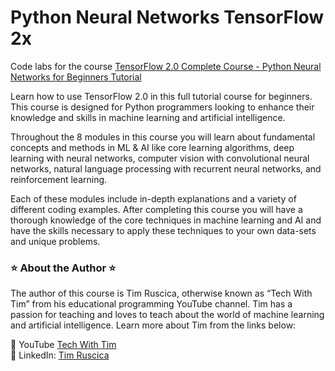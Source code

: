 # Python Neural Networks TensorFlow 2x

Code labs for the course [TensorFlow 2.0 Complete Course - Python Neural Networks for Beginners Tutorial](https://www.youtube.com/watch?v=tPYj3fFJGjk)

Learn how to use TensorFlow 2.0 in this full tutorial course for beginners. This course is designed for Python programmers looking to enhance their knowledge and skills in machine learning and artificial intelligence. 

Throughout the 8 modules in this course you will learn about fundamental concepts and methods in ML & AI like core learning algorithms, deep learning with neural networks, computer vision with convolutional neural networks, natural language processing with recurrent neural networks, and reinforcement learning.

Each of these modules include in-depth explanations and a variety of different coding examples. After completing this course you will have a thorough knowledge of the core techniques in machine learning and AI and have the skills necessary to apply these techniques to your own data-sets and unique problems.

### ⭐️ About the Author ⭐️
The author of this course is Tim Ruscica, otherwise known as “Tech With Tim” from his educational programming YouTube channel. Tim has a passion for teaching and loves to teach about the world of machine learning and artificial intelligence. Learn more about Tim from the links below:

🔗 YouTube [Tech With Tim](https://www.youtube.com/channel/UC4JX40jDee_tINbkjycV4Sg)  
🔗 LinkedIn: [Tim Ruscica](https://www.linkedin.com/in/tim-ruscica/)
